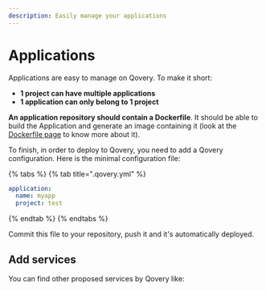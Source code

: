 ```yaml
---
description: Easily manage your applications
---
```


# Applications

Applications are easy to manage on Qovery. To make it short:

* **1 project can have multiple applications**
* **1 application can only belong to 1 project**

**An application repository should contain a Dockerfile**. It should be able to build the Application and generate an image containing it \(look at the [Dockerfile page](dockerfile.md) to know more about it\).

To finish, in order to deploy to Qovery, you need to add a Qovery configuration. Here is the minimal configuration file:

{% tabs %}
{% tab title=".qovery.yml" %}
```yaml
application:
  name: myapp
  project: test
```
{% endtab %}
{% endtabs %}

Commit this file to your repository, push it and it's automatically deployed.

## Add services

You can find other proposed services by Qovery like:




